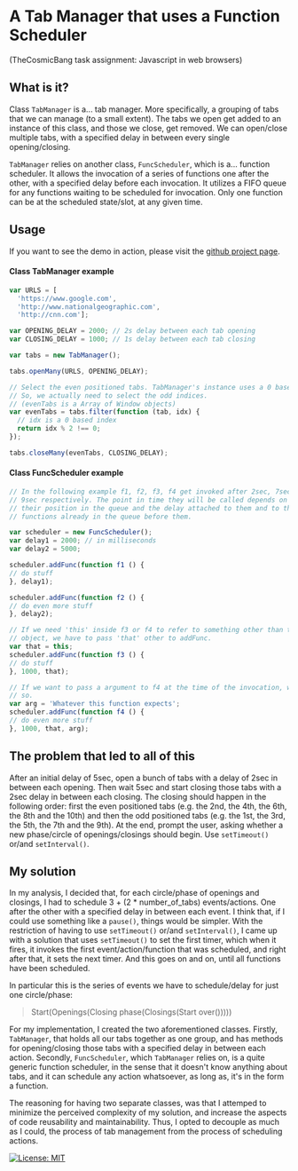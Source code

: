 # A Tab Manager that uses a Function Scheduler
(TheCosmicBang task assignment: Javascript in web browsers)

## What is it?
Class `TabManager` is a... tab manager. More specifically, a grouping of tabs
that we can manage (to a small extent). The tabs we open get added to an
instance of this class, and those we close, get removed. We can open/close
multiple tabs, with a specified delay in between every single opening/closing.

`TabManager` relies on another class, `FuncScheduler`, which is a... function
scheduler. It allows the invocation of a series of functions one after the
other, with a specified delay before each invocation. It utilizes a FIFO queue
for any functions waiting to be scheduled for invocation. Only one function can
be at the scheduled state/slot, at any given time.

## Usage

If you want to see the demo in action, please visit the
[github project page](http://www.nikosath.space/thecosmicbang-tab-manager/index.html).

#### Class TabManager example
```javascript
var URLS = [
  'https://www.google.com',
  'http://www.nationalgeographic.com',
  'http://cnn.com'];

var OPENING_DELAY = 2000; // 2s delay between each tab opening
var CLOSING_DELAY = 1000; // 1s delay between each tab closing

var tabs = new TabManager();

tabs.openMany(URLS, OPENING_DELAY);

// Select the even positioned tabs. TabManager's instance uses a 0 base index.
// So, we actually need to select the odd indices.
// (evenTabs is a Array of Window objects)
var evenTabs = tabs.filter(function (tab, idx) {
  // idx is a 0 based index
  return idx % 2 !== 0;
});

tabs.closeMany(evenTabs, CLOSING_DELAY);

```

#### Class FuncScheduler example
```javascript
// In the following example f1, f2, f3, f4 get invoked after 2sec, 7sec, 8sec,
// 9sec respectively. The point in time they will be called depends on
// their position in the queue and the delay attached to them and to the
// functions already in the queue before them.

var scheduler = new FuncScheduler();
var delay1 = 2000; // in milliseconds
var delay2 = 5000;

scheduler.addFunc(function f1 () {
// do stuff
}, delay1);

scheduler.addFunc(function f2 () {
// do even more stuff
}, delay2);

// If we need 'this' inside f3 or f4 to refer to something other than the global
// object, we have to pass 'that' other to addFunc.
var that = this;
scheduler.addFunc(function f3 () {
// do stuff
}, 1000, that);

// If we want to pass a argument to f4 at the time of the invocation, we can do
// so.
var arg = 'Whatever this function expects';
scheduler.addFunc(function f4 () {
// do even more stuff
}, 1000, that, arg);
```

## The problem that led to all of this

After an initial delay of 5sec, open a bunch of tabs with a delay of 2sec in
between each opening. Then wait 5sec and start closing those tabs with a 2sec
delay in between each closing. The closing should happen in the following
order: first the even positioned tabs (e.g. the 2nd, the 4th, the 6th, the 8th
and the 10th) and then the odd positioned tabs (e.g. the 1st, the 3rd, the 5th,
the 7th and the 9th). At the end, prompt the user, asking whether a new
phase/circle of openings/closings should begin. Use `setTimeout()` or/and
`setInterval()`.

## My solution

In my analysis, I decided that, for each circle/phase of openings and closings,
I had to schedule 3 + (2 * number_of_tabs) events/actions. One after the other
with a specified delay in between each event. I think that, if I could use
something like a `pause()`, things would be simpler. With the restriction of
having to use `setTimeout()` or/and `setInterval()`, I came up with a solution
that uses `setTimeout()` to set the first timer, which when it fires, it invokes
the first event/action/function that was scheduled, and right after that, it
sets the next timer. And this goes on and on, until all functions have been
scheduled.

In particular this is the series of events we have to schedule/delay for just
one circle/phase:
> Start(Openings(Closing phase(Closings(Start over()))))

For my implementation, I created the two aforementioned classes. Firstly,
`TabManager`, that holds all our tabs together as one group, and has methods for
opening/closing those tabs with a specified delay in between each action.
Secondly, `FuncScheduler`, which `TabManager` relies on, is a quite generic
function scheduler, in the sense that it doesn't know anything about tabs, and
it can schedule any action whatsoever, as long as, it's in the form a function.

The reasoning for having two separate classes, was that I attemped to minimize
the perceived complexity of my solution, and increase the aspects of code
reusability and maintainability. Thus, I opted to decouple as much as I could,
the process of tab management from the process of scheduling actions.

[![License: MIT](https://img.shields.io/badge/License-MIT-yellow.svg)](https://opensource.org/licenses/MIT)
